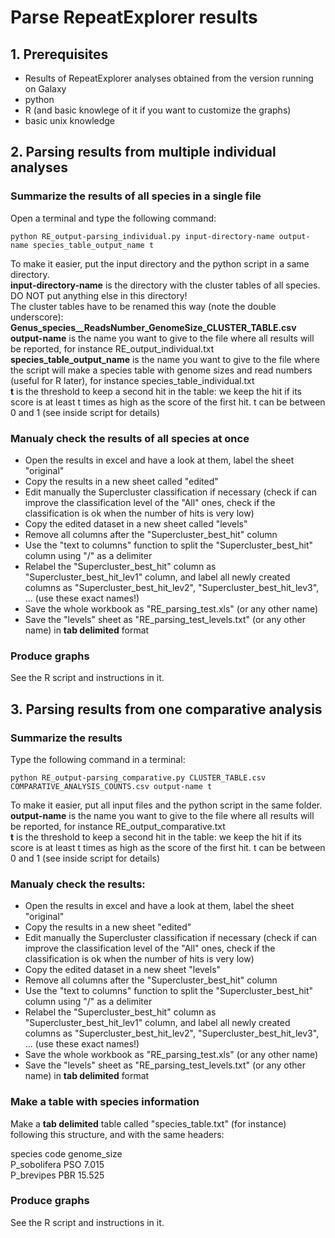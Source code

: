 # Parse RepeatExplorer results

## **1. Prerequisites**

- Results of RepeatExplorer analyses obtained from the version running on Galaxy  
- python  
- R (and basic knowlege of it if you want to customize the graphs)  
- basic unix knowledge  

## **2. Parsing results from multiple individual analyses**

### Summarize the results of all species in a single file

Open a terminal and type the following command:
```
python RE_output-parsing_individual.py input-directory-name output-name species_table_output_name t
```
To make it easier, put the input directory and the python script in a same directory.  
**input-directory-name** is the directory with the cluster tables of all species. DO NOT put anything else in this directory!  
The cluster tables have to be renamed this way (note the double underscore): **Genus_species__ReadsNumber_GenomeSize_CLUSTER_TABLE.csv**  
**output-name** is the name you want to give to the file where all results will be reported, for instance RE_output_individual.txt  
**species_table_output_name** is the name you want to give to the file where the script will make a species table with genome sizes and read numbers (useful for R later), for instance species_table_individual.txt  
**t** is the threshold to keep a second hit in the table: we keep the hit if its score is at least t times as high as the score of the first hit. t can be between 0 and 1 (see inside script for details)  
  
  
### Manualy check the results of all species at once
- Open the results in excel and have a look at them, label the sheet "original"  
- Copy the results in a new sheet called "edited"  
- Edit manually the Supercluster classification if necessary (check if can improve the classification level of the "All" ones, check if the classification is ok when the number of hits is very low)  
- Copy the edited dataset in a new sheet called "levels"  
- Remove all columns after the "Supercluster_best_hit" column  
- Use the "text to columns" function to split the "Supercluster_best_hit" column using "/" as a delimiter  
- Relabel the "Supercluster_best_hit" column as "Supercluster_best_hit_lev1" column, and label all newly created columns as "Supercluster_best_hit_lev2", "Supercluster_best_hit_lev3", ... (use these exact names!)
- Save the whole workbook as "RE_parsing_test.xls" (or any other name)  
- Save the "levels" sheet as "RE_parsing_test_levels.txt" (or any other name) in **tab delimited** format  

### Produce graphs
See the R script and instructions in it.


## **3. Parsing results from one comparative analysis**


### Summarize the results
Type the following command in a terminal: 
```
python RE_output-parsing_comparative.py CLUSTER_TABLE.csv COMPARATIVE_ANALYSIS_COUNTS.csv output-name t
```
To make it easier, put all input files and the python script in the same folder.  
**output-name** is the name you want to give to the file where all results will be reported, for instance RE_output_comparative.txt  
**t** is the threshold to keep a second hit in the table: we keep the hit if its score is at least t times as high as the score of the first hit. t can be between 0 and 1 (see inside script for details) 


### Manualy check the results:
- Open the results in excel and have a look at them, label the sheet "original"  
- Copy the results in a new sheet "edited"  
- Edit manually the Supercluster classification if necessary (check if can improve the classification level of the "All" ones, check if the classification is ok when the number of hits is very low)  
- Copy the edited dataset in a new sheet "levels"  
- Remove all columns after the "Supercluster_best_hit" column  
- Use the "text to columns" function to split the "Supercluster_best_hit" column using "/" as a delimiter  
- Relabel the "Supercluster_best_hit" column as "Supercluster_best_hit_lev1" column, and label all newly created columns as "Supercluster_best_hit_lev2", "Supercluster_best_hit_lev3", ... (use these exact names!)  
- Save the whole workbook as "RE_parsing_test.xls" (or any other name)    
- Save the "levels" sheet as "RE_parsing_test_levels.txt" (or any other name) in **tab delimited** format  

### Make a table with species information

Make a **tab delimited** table called "species_table.txt" (for instance) following this structure, and with the same headers:

species	code	genome_size    
P_sobolifera	PSO	7.015    
P_brevipes	PBR	15.525    

### Produce graphs
See the R script and instructions in it.
